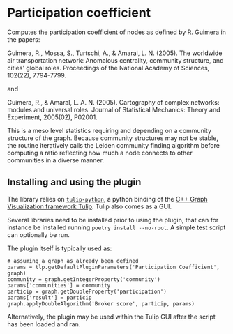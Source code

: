 # Participation coefficient

Computes the participation coefficient of nodes as defined by R. Guimera in the papers:

Guimera, R., Mossa, S., Turtschi, A., & Amaral, L. N. (2005).
The worldwide air transportation network: Anomalous centrality, community structure, and cities' global roles. Proceedings of the National Academy of Sciences, 102(22), 7794-7799.

and

Guimera, R., & Amaral, L. A. N. (2005). Cartography of complex networks: modules and universal roles. Journal of Statistical Mechanics: Theory and Experiment, 2005(02), P02001.

This is a meso level statistics requiring and depending on a community structure of the graph. Because community structures may not be stable, the routine iteratively calls the Leiden community finding algorithm before computing a ratio reflecting how much a node connects to other communities in a diverse manner.

## Installing and using the plugin

The library relies on [`tulip-python`](https://pypi.org/project/tulip-python/), a python binding of the [C++ Graph Visualization framework Tulip](https://tulip.labri.fr/). Tulip also comes as a GUI.

Several libraries need to be installed prior to using the plugin, that can for instance be installed running `poetry install --no-root`. A simple test script can optionally be run.

The plugin itself is typically used as:
```
# assuming a graph as already been defined
params = tlp.getDefaultPluginParameters('Participation Coefficient', graph)
community = graph.getIntegerProperty('community')
params['communities'] = community
particip = graph.getDoubleProperty('participation')
params['result'] = particip
graph.applyDoubleAlgorithm('Broker score', particip, params)
```
Alternatively, the plugin may be used within the Tulip GUI after the script has been loaded and ran.